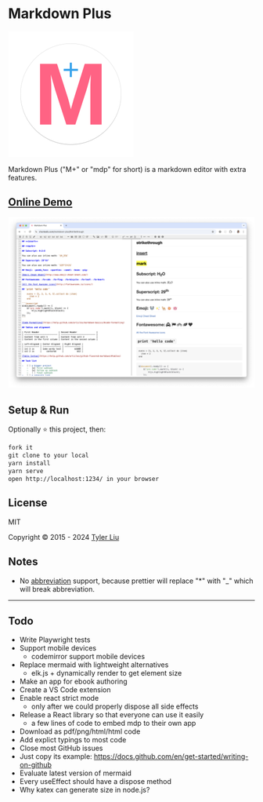 # Markdown Plus

<img src="docs/icon.svg" alt="icon" width="256" height="256"/>

Markdown Plus ("M+" or "mdp" for short) is a markdown editor with extra features.

## [Online Demo](https://chuntaoliu.com/markdown-plus/)

![Markdown Plus](screenshot.png)

## Setup & Run

Optionally :star: this project, then:

```
fork it
git clone to your local
yarn install
yarn serve
open http://localhost:1234/ in your browser
```

## License

MIT

Copyright © 2015 - 2024 [Tyler Liu](https://github.com/tylerlong/)

## Notes

- No [abbreviation](https://michelf.ca/projects/php-markdown/extra/#abbr) support, because prettier will replace "\*" with "\_" which will break abbreviation.

---

## Todo

- Write Playwright tests
- Support mobile devices
  - codemirror support mobile devices
- Replace mermaid with lightweight alternatives
  - elk.js + dynamically render to get element size
- Make an app for ebook authoring
- Create a VS Code extension
- Enable react strict mode
  - only after we could properly dispose all side effects
- Release a React library so that everyone can use it easily
  - a few lines of code to embed mdp to their own app
- Download as pdf/png/html/html code
- Add explict typings to most code
- Close most GitHub issues
- Just copy its example: https://docs.github.com/en/get-started/writing-on-github
- Evaluate latest version of mermaid
- Every useEffect should have a dispose method
- Why katex can generate size in node.js?
